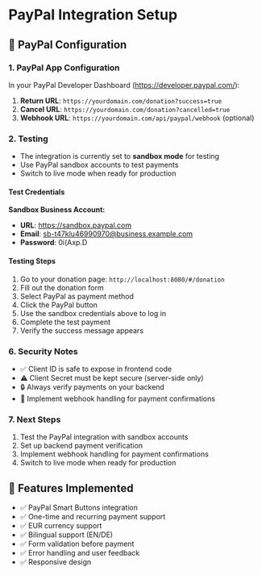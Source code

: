 # PayPal Integration Setup

## 🔧 PayPal Configuration

### 1. PayPal App Configuration
In your PayPal Developer Dashboard (https://developer.paypal.com/):

1. **Return URL**: `https://yourdomain.com/donation?success=true`
2. **Cancel URL**: `https://yourdomain.com/donation?cancelled=true`
3. **Webhook URL**: `https://yourdomain.com/api/paypal/webhook` (optional)

### 2. Testing
- The integration is currently set to **sandbox mode** for testing
- Use PayPal sandbox accounts to test payments
- Switch to live mode when ready for production

#### Test Credentials
**Sandbox Business Account:**
- **URL**: https://sandbox.paypal.com
- **Email**: sb-t47klu46990970@business.example.com
- **Password**: 0i(Axp.D

#### Testing Steps
1. Go to your donation page: `http://localhost:8080/#/donation`
2. Fill out the donation form
3. Select PayPal as payment method
4. Click the PayPal button
5. Use the sandbox credentials above to log in
6. Complete the test payment
7. Verify the success message appears

### 6. Security Notes
- ✅ Client ID is safe to expose in frontend code
- ⚠️ Client Secret must be kept secure (server-side only)
- 🔒 Always verify payments on your backend
- 📝 Implement webhook handling for payment confirmations

### 7. Next Steps
1. Test the PayPal integration with sandbox accounts
2. Set up backend payment verification
3. Implement webhook handling for payment confirmations
4. Switch to live mode when ready for production

## 🚀 Features Implemented
- ✅ PayPal Smart Buttons integration
- ✅ One-time and recurring payment support
- ✅ EUR currency support
- ✅ Bilingual support (EN/DE)
- ✅ Form validation before payment
- ✅ Error handling and user feedback
- ✅ Responsive design
